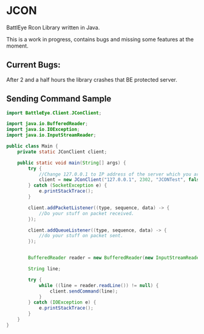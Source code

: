 # JCON
BattlEye Rcon Library written in Java.

This is a work in progress, contains bugs and missing some features at the moment.

## Current Bugs:
After 2 and a half hours the library crashes that BE protected server.

## Sending Command Sample
```java
import BattleEye.Client.JConClient;

import java.io.BufferedReader;
import java.io.IOException;
import java.io.InputStreamReader;

public class Main {
    private static JConClient client;

    public static void main(String[] args) {
        try {
            //Change 127.0.0.1 to IP address of the server which you are trying to connect to.
            client = new JConClient("127.0.0.1", 2302, "JCONTest", false);
        } catch (SocketException e) {
            e.printStackTrace();
        }

        client.addPacketListener((type, sequence, data) -> {
            //Do your stuff on packet received.
        });

        client.addQueueListener((type, sequence, data) -> {
            //do your stuff on packet sent.
        });


        BufferedReader reader = new BufferedReader(new InputStreamReader(System.in));

        String line;

        try {
            while ((line = reader.readLine()) != null) {
                client.sendCommand(line);
            }
        } catch (IOException e) {
            e.printStackTrace();
        }
    }
}
```
